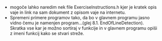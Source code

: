 - mogoče lahko naredim nek file ExerciseInstructions.h kjer je kratek opis vaje in link na sam dokument z opisom vaje na internetu.
- Spremeni primere programov tako, da bo v glavnem programu jasno vidno čemu je namenjen program...(glej 8.1. EndOfLineDetection). Skratka vse kar je možno sortiraj v funkcije in v glavnem programu opiši z imeni funkcij kako se stvari streže.
